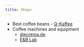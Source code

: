 ```yaml
---
title: Shops
---
```


* Best coffee beans - [Q-Kaffee](https://www.qkaffee.de/)
* Coffee machines and equipment
    * [diecrema.de](https://diecrema.de/)
    * [E&B Lab](https://eb-lab.coffee/)
